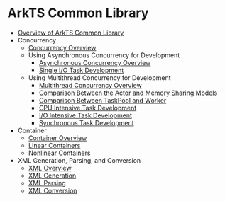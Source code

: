 # ArkTS Common Library

- [Overview of ArkTS Common Library](arkts-commonlibrary-overview.md)
- Concurrency
  - [Concurrency Overview](concurrency-overview.md)
  - Using Asynchronous Concurrency for Development
    - [Asynchronous Concurrency Overview](async-concurrency-overview.md)
    - [Single I/O Task Development](single-io-development.md)
  - Using Multithread Concurrency for Development
    - [Multithread Concurrency Overview](multi-thread-concurrency-overview.md)
    - [Comparison Between the Actor and Memory Sharing Models](actor-model-development-samples.md)
    - [Comparison Between TaskPool and Worker](taskpool-vs-worker.md)
    - [CPU Intensive Task Development](cpu-intensive-task-development.md)
    - [I/O Intensive Task Development](io-intensive-task-development.md)
    - [Synchronous Task Development](sync-task-development.md)
- Container
  - [Container Overview](container-overview.md)
  - [Linear Containers](linear-container.md)
  - [Nonlinear Containers](nonlinear-container.md)
- XML Generation, Parsing, and Conversion
  - [XML Overview](xml-overview.md)
  - [XML Generation](xml-generation.md)
  - [XML Parsing](xml-parsing.md)
  - [XML Conversion](xml-conversion.md)
